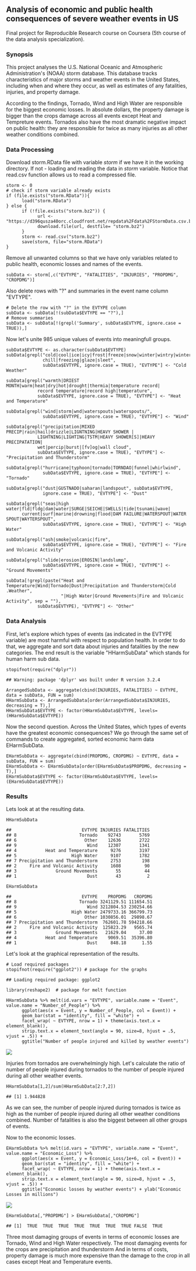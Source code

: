 Analysis of economic and public health consequences of severe weather events in US
----------------------------------------------------------------------------------

Final project for Reproducible Research course on Coursera (5th course
of the data analysis specialization).

### Synopsis

This project analyses the U.S. National Oceanic and Atmospheric
Administration's (NOAA) storm database. This database tracks
characteristics of major storms and weather events in the United States,
including when and where they occur, as well as estimates of any
fatalities, injuries, and property damage.

According to the findings, Tornado, Wind and High Water are responsible
for the biggest economic losses. In absolute dollars, the property
damage is bigger than the crops damage across all events except Heat and
Tempreture events. Tornados also have the most dramatic negative impact
on public health: they are responsible for twice as many injuries as all
other weather conditions combined.

### Data Processing

Download storm.RData file with variable *storm* if we have it in the
working directory. If not - loading and reading the data in *storm*
variable. Notice that read.csv function allows us to read a compressed
file.

    storm <- 0
    # check if storm variable already exists
    if (file.exists("storm.RData")){
          load("storm.RData")
    } else {
          if (!file.exists("storm.bz2")) {
                url <- "https://d396qusza40orc.cloudfront.net/repdata%2Fdata%2FStormData.csv.bz2"
                download.file(url, destfile= "storm.bz2")
          }
          storm <- read.csv("storm.bz2")
          save(storm, file="storm.RData")
    }

Remove all unwanted columns so that we have only variables related to
public health, economic losses and names of the events.

    subData <- storm[,c("EVTYPE", "FATALITIES", "INJURIES", "PROPDMG", "CROPDMG")]

Also delete rows with "?" and summaries in the event name column
"EVTYPE".

    # Delete the row with "?" in the EVTYPE column
    subData <- subData[!(subData$EVTYPE == "?"),]
    # Remove summaries
    subData <- subData[!(grepl('Summary', subData$EVTYPE, ignore.case = TRUE)),]

Now let's unite 985 unique values of events into meaningfull groups.

    subData$EVTYPE <- as.character(subData$EVTYPE)
    subData[grepl("cold|cool|ice|icy|frost|freeze|snow|winter|wintry|wintery|blizzard|
                  chill|freezing|glaze|sleet", 
                  subData$EVTYPE, ignore.case = TRUE), "EVTYPE"] <- "Cold Weather"

    subData[grepl("warmth|DRIEST MONTH|warm|heat|dry|hot|drought|thermia|temperature record|
                record temperature|record high|temperature", 
                subData$EVTYPE, ignore.case = TRUE), "EVTYPE"] <- "Heat and Temperature"

    subData[grepl("wind|storm|wnd|waterspouts|waterspouts/", 
                  subData$EVTYPE, ignore.case = TRUE), "EVTYPE"] <- "Wind"

    subData[grepl("precipitation|MIXED PRECIP|rain|hail|drizzle|LIGNTNING|HEAVY SHOWER |
                LIGHTNING|LIGHTING|TSTM|HEAVY SHOWER[S]|HEAVY PRECIPATATION|
                wet|percip|burst|[fv]og|wall cloud", 
                subData$EVTYPE, ignore.case = TRUE), "EVTYPE"] <- "Precipitation and Thunderstorm"

    subData[grepl("hurricane|typhoon|tornado|TORNDAO|funnel|whirlwind", 
                  subData$EVTYPE, ignore.case = TRUE), "EVTYPE"] <- "Tornado"

    subData[grepl("dust|GUSTNADO|saharan|landspout", subData$EVTYPE,
                  ignore.case = TRUE), "EVTYPE"] <- "Dust"

    subData[grepl("seas|high water|fld|fldg|dam|water|SURGE|SEICHE|SWELLS|tide|tsunami|wave|
          current|surf|marine|drowning|flood|DAM FAILURE|WATERSPOUT|WATER SPOUT|WAYTERSPOUT", 
                  subData$EVTYPE, ignore.case = TRUE), "EVTYPE"] <- "High Water"

    subData[grepl("ash|smoke|volcanic|fire", 
                  subData$EVTYPE, ignore.case = TRUE), "EVTYPE"] <- "Fire and Volcanic Activity"

    subData[grepl("slide|erosion|EROSIN|landslump", 
                  subData$EVTYPE, ignore.case = TRUE), "EVTYPE"] <- "Ground Movements"

    subData[!grepl(paste("Heat and Temperature|Wind|Tornado|Dust|Precipitation and Thunderstorm|Cold .Weather",
                         "|High Water|Ground Movements|Fire and Volcanic Activity", sep = ""), 
                subData$EVTYPE), "EVTYPE"] <- "Other"

### Data Analysis

First, let's explore which types of events (as indicated in the EVTYPE
variable) are most harmful with respect to population health. In order
to do that, we aggregate and sort data about injuries and fatalities by
the new categories. The end result is the variable "HHarmSubData" which
stands for human harm sub data.

    stopifnot(require("dplyr"))

    ## Warning: package 'dplyr' was built under R version 3.2.4

    ArrangedSubData <- aggregate(cbind(INJURIES, FATALITIES) ~ EVTYPE, data = subData, FUN = sum)
    HHarmSubData <- ArrangedSubData[order(ArrangedSubData$INJURIES, decreasing = T),]
    HHarmSubData$EVTYPE <- factor(HHarmSubData$EVTYPE, levels=(HHarmSubData$EVTYPE))

Now the second question. Across the United States, which types of events
have the greatest economic consequences? We go through the same set of
commands to create aggregated, sorted economic harm data EHarmSubData.

    EHarmSubData <- aggregate(cbind(PROPDMG, CROPDMG) ~ EVTYPE, data = subData, FUN = sum)
    EHarmSubData <- EHarmSubData[order(EHarmSubData$PROPDMG, decreasing = T),]
    EHarmSubData$EVTYPE <- factor(EHarmSubData$EVTYPE, levels=(EHarmSubData$EVTYPE))

### Results

Lets look at at the resulting data.

    HHarmSubData

    ##                           EVTYPE INJURIES FATALITIES
    ## 8                        Tornado    92743       5769
    ## 6                          Other    12636       2722
    ## 9                           Wind    12307       1341
    ## 4           Heat and Temperature     9276       3197
    ## 5                     High Water     9107       1782
    ## 7 Precipitation and Thunderstorm     2753        198
    ## 2     Fire and Volcanic Activity     1608         90
    ## 3               Ground Movements       55         44
    ## 1                           Dust       43          2

    EHarmSubData

    ##                           EVTYPE    PROPDMG   CROPDMG
    ## 8                        Tornado 3241129.51 111654.51
    ## 9                           Wind 3212804.53 230254.66
    ## 5                     High Water 2479733.16 366799.73
    ## 6                          Other 1030856.01  29898.67
    ## 7 Precipitation and Thunderstorm  762601.78 594218.66
    ## 2     Fire and Volcanic Activity  125823.29   9565.74
    ## 3               Ground Movements   21629.04     37.00
    ## 4           Heat and Temperature    9069.51  35396.80
    ## 1                           Dust     848.18      1.55

Let's look at the graphical representation of the results.

    # Load required packages
    stopifnot(require("ggplot2")) # package for the graphs

    ## Loading required package: ggplot2

    library(reshape2)  # package for melt function

    HHarmSubData %>% melt(id.vars = "EVTYPE", variable.name = "Event", value.name = "Number_of_People") %>%
          ggplot(aes(x = Event, y = Number_of_People, col = Event)) +
          geom_bar(stat = "identity", fill = "white") + 
          facet_wrap( ~ EVTYPE, nrow = 1) + theme(axis.text.x = element_blank(), 
          strip.text.x = element_text(angle = 90, size=8, hjust = .5, vjust = .5)) +
          ggtitle("Number of people injured and killed by weather events")

![](US_Storm_Analysis_files/figure-markdown_strict/unnamed-chunk-9-1.png)<!-- -->

Injuries from tornados are overwhelmingly high. Let's calculate the
ratio of number of people injured during tornados to the number of
people injured during all other weather events.

    HHarmSubData[1,2]/sum(HHarmSubData[2:7,2])

    ## [1] 1.944828

As we can see, the number of people injured during tornados is twice as
high as the number of people injured during all other weather conditions
combined. Number of fatalities is also the biggest between all other
groups of events.

Now to the economic losses.

    EHarmSubData %>% melt(id.vars = "EVTYPE", variable.name = "Event", value.name = "Economic_Loss") %>%
          ggplot(aes(x = Event, y = Economic_Loss/1e+6, col = Event)) +
          geom_bar(stat = "identity", fill = "white") + 
          facet_wrap( ~ EVTYPE, nrow = 1) + theme(axis.text.x = element_blank(), 
          strip.text.x = element_text(angle = 90, size=8, hjust = .5, vjust = .5)) +
          ggtitle("Economic losses by weather events") + ylab("Economic Losses in millions")

![](US_Storm_Analysis_files/figure-markdown_strict/unnamed-chunk-11-1.png)<!-- -->

    EHarmSubData[,"PROPDMG"] > EHarmSubData[,"CROPDMG"]

    ## [1]  TRUE  TRUE  TRUE  TRUE  TRUE  TRUE  TRUE FALSE  TRUE

Three most damaging groups of events in terms of economic losses are
Tornado, Wind and High Water respectively. The most damaging events for
the crops are precipitation and thunderstorm And in terms of costs,
property damage is much more expensive than the damage to the crop in
all cases except Heat and Temperature events.
